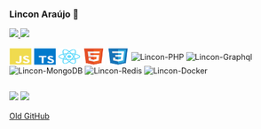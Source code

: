 ### Lincon Araújo 👋

 <div style="display: inline_block">
  <a href="https://github.com/LinconAraujo">
  <img height="180em" src="https://github-readme-stats.vercel.app/api?username=LinconAraujo&show_icons=true&theme=dark&include_all_commits=true&count_private=true&v=1"/>
  <img height="180em" src="https://github-readme-stats.vercel.app/api/top-langs/?username=LinconAraujo&layout=compact&langs_count=7&theme=dark&v=1"/>
  </a>
</div>
  
<div style="display: inline_block"><br>
  <img align="center" alt="Lincon-Js" height="30" width="40" src="https://raw.githubusercontent.com/devicons/devicon/master/icons/javascript/javascript-plain.svg">
  <img align="center" alt="Lincon-Ts" height="30" width="40" src="https://raw.githubusercontent.com/devicons/devicon/master/icons/typescript/typescript-plain.svg">
  <img align="center" alt="Lincon-React" height="30" width="40" src="https://raw.githubusercontent.com/devicons/devicon/master/icons/react/react-original.svg">
  <img align="center" alt="Lincon-HTML" height="30" width="40" src="https://raw.githubusercontent.com/devicons/devicon/master/icons/html5/html5-original.svg">
  <img align="center" alt="Lincon-CSS" height="30" width="40" src="https://raw.githubusercontent.com/devicons/devicon/master/icons/css3/css3-original.svg">
  <img align="center" alt="Lincon-PHP" height="30" width="40"  src='https://cdn.jsdelivr.net/gh/devicons/devicon/icons/php/php-plain.svg'>
<!--   <img align="center" alt="Lincon-AngularJS" height="30" width="40"  src='https://cdn.jsdelivr.net/gh/devicons/devicon/icons/angularjs/angularjs-original.svg'> -->
  <img align="center" alt="Lincon-Graphql" height="30" width="40"  src='https://cdn.jsdelivr.net/gh/devicons/devicon/icons/graphql/graphql-plain.svg'>
  <img align="center" alt="Lincon-MongoDB" height="30" width="40"  src='https://cdn.jsdelivr.net/gh/devicons/devicon/icons/mongodb/mongodb-plain.svg'>
  <img align="center" alt="Lincon-Redis" height="30" width="40"  src='https://cdn.jsdelivr.net/gh/devicons/devicon/icons/redis/redis-plain.svg'>
<!--   <img align="center" alt="Lincon-MySQL" height="30" width="40"  src='https://cdn.jsdelivr.net/gh/devicons/devicon/icons/mysql/mysql-plain.svg'> -->
  <img align="center" alt="Lincon-Docker" height="30" width="40"  src='https://cdn.jsdelivr.net/gh/devicons/devicon/icons/docker/docker-plain.svg'>
<!--   <img align="center" alt="Lincon-Heroku" height="30" width="40"  src='https://cdn.jsdelivr.net/gh/devicons/devicon/icons/heroku/heroku-plain.svg'> -->
<!--   <img align="center" alt="Lincon-GoogleCloud" height="30" width="40"  src='https://cdn.jsdelivr.net/gh/devicons/devicon/icons/googlecloud/googlecloud-plain.svg'> -->
</div>

##


<div> 
  <a href = "mailto:linconv.araujo@gmail.com"><img src="https://img.shields.io/badge/-Gmail-%23333?style=for-the-badge&logo=gmail&logoColor=white" target="_blank"></a>
  <a href="https://www.linkedin.com/in/lincon-araujo-41830382/" target="_blank"><img src="https://img.shields.io/badge/-LinkedIn-%230077B5?style=for-the-badge&logo=linkedin&logoColor=white" target="_blank"></a> 
<!--    ![Snake animation](https://github.com/LinconAraujo/LinconAraujo/blob/output/github-contribution-grid-snake.svg) -->
</div>
<br>
<div>  <a href="https://github.com/linconaraujo"> Old GitHub</a>
</div>
